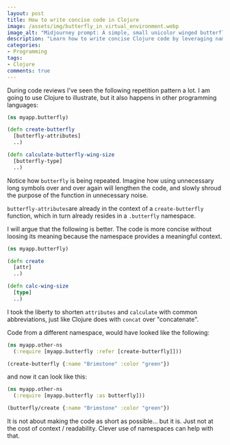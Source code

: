 ```yaml
---
layout: post
title: How to write concise code in Clojure
image: /assets/img/butterfly_in_virtual_environment.webp
image_alt: "Midjourney prompt: A simple, small unicolor winged butterfly shrinking in size in a ray of light on the lower right side of the picture. The illustration is in sketch style and in vibrant colors. Background is brimming with tech vibes, circuits and pulses. Using image from core.async post as style reference."
description: "Learn how to write concise Clojure code by leveraging namespaces to reduce redundancy and enhance clarity."
categories:
- Programming
tags:
- Clojure
comments: true
---
```


During code reviews I've seen the following repetition pattern a lot. I am going
to use Clojure to illustrate, but it also happens in other programming
languages:

```clojure
(ns myapp.butterfly)

(defn create-butterfly
  [butterfly-attributes]
  ..)

(defn calculate-butterfly-wing-size
  [butterfly-type]
  ..)
```

Notice how `butterfly` is being repeated. Imagine how using unnecessary long
symbols over and over again will lengthen the code, and slowly shroud the
purpose of the function in unnecessary noise.

`butterfly-attributes`are already in the context of a `create-butterfly`
function, which in turn already resides in a `.butterfly` namespace.

I will argue that the following is better. The code is more concise without
loosing its meaning because the namespace provides a meaningful context.

```clojure
(ns myapp.butterfly)

(defn create
  [attr]
  ..)

(defn calc-wing-size
  [type]
  ..)
```

I took the liberty to shorten `attributes` and `calculate` with common
abbreviations, just like Clojure does with `concat` over "concatenate".

Code from a different namespace, would have looked like the following:

```clojure
(ns myapp.other-ns
  (:require [myapp.butterfly :refer [create-butterfly]]))

(create-butterfly {:name "Brimstone" :color "green"})
```

and now it can look like this:

```clojure
(ns myapp.other-ns
  (:require [myapp.butterfly :as butterfly]))

(butterfly/create {:name "Brimstone" :color "green"})
```

It is not about making the code as short as possible... but it is. Just not at
the cost of context / readability. Clever use of namespaces can help with that.
